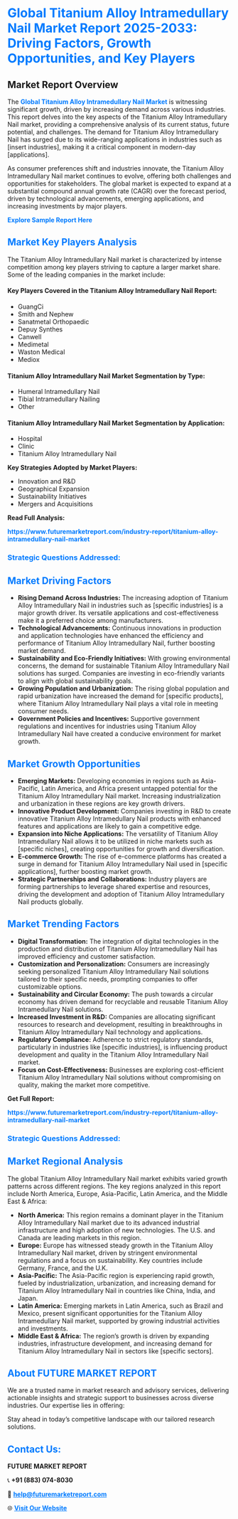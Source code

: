 <h1 style="color: #007BFF;">Global Titanium Alloy Intramedullary Nail Market Report 2025-2033: Driving Factors, Growth Opportunities, and Key Players</h1>

<section id="overview">
<h2>Market Report Overview</h2>
<p>The <a href="https://www.futuremarketreport.com/industry-report/titanium-alloy-intramedullary-nail-market" style="color: #007BFF; text-decoration: none;"><strong>Global Titanium Alloy Intramedullary Nail Market</strong></a> is witnessing significant growth, driven by increasing demand across various industries. This report delves into the key aspects of the Titanium Alloy Intramedullary Nail market, providing a comprehensive analysis of its current status, future potential, and challenges. The demand for Titanium Alloy Intramedullary Nail has surged due to its wide-ranging applications in industries such as [insert industries], making it a critical component in modern-day [applications].</p>
<p>As consumer preferences shift and industries innovate, the Titanium Alloy Intramedullary Nail market continues to evolve, offering both challenges and opportunities for stakeholders. The global market is expected to expand at a substantial compound annual growth rate (CAGR) over the forecast period, driven by technological advancements, emerging applications, and increasing investments by major players.</p>
</section>

<section id="overview">
<p><a href="https://www.futuremarketreport.com/request-sample/reportId=122096" style="color: #007BFF; text-decoration: none;"><strong>Explore Sample Report Here</strong></a></p>
</section>

<section id="key-players">
<h2 style="color: #007BFF;">Market Key Players Analysis</h2>
<p>The Titanium Alloy Intramedullary Nail market is characterized by intense competition among key players striving to capture a larger market share. Some of the leading companies in the market include:</p>
<h4>Key Players Covered in the Titanium Alloy Intramedullary Nail Report:</h4>
<ul><li>GuangCi</li><li>Smith and Nephew</li><li>Sanatmetal Orthopaedic</li><li>Depuy Synthes</li><li>Canwell</li><li>Medimetal</li><li>Waston Medical</li><li>Mediox</li></ul>
<h4>Titanium Alloy Intramedullary Nail Market Segmentation by Type:</h4>
<ul><li>Humeral Intramedullary Nail</li><li>Tibial Intramedullary Nailing</li><li>Other</li></ul>

<h4>Titanium Alloy Intramedullary Nail Market Segmentation by Application:</h4>
<ul><li>Hospital</li><li>Clinic</li><li>Titanium Alloy Intramedullary Nail</li></ul>
<p><strong>Key Strategies Adopted by Market Players:</strong></p>
<ul>
<li>Innovation and R&D</li>
<li>Geographical Expansion</li>
<li>Sustainability Initiatives</li>
<li>Mergers and Acquisitions</li>
</ul>
</section>

<section>
<p><strong>Read Full Analysis: </strong></p><a href="https://www.futuremarketreport.com/industry-report/titanium-alloy-intramedullary-nail-market" style="color: #007BFF; text-decoration: none;"><strong>https://www.futuremarketreport.com/industry-report/titanium-alloy-intramedullary-nail-market</strong></a>
<h3 style="color: #007BFF;">Strategic Questions Addressed:</h3>
</section>

<section id="driving-factors">
<h2 style="color: #007BFF;">Market Driving Factors</h2>
<ul>
<li><strong>Rising Demand Across Industries:</strong> The increasing adoption of Titanium Alloy Intramedullary Nail in industries such as [specific industries] is a major growth driver. Its versatile applications and cost-effectiveness make it a preferred choice among manufacturers.</li>
<li><strong>Technological Advancements:</strong> Continuous innovations in production and application technologies have enhanced the efficiency and performance of Titanium Alloy Intramedullary Nail, further boosting market demand.</li>
<li><strong>Sustainability and Eco-Friendly Initiatives:</strong> With growing environmental concerns, the demand for sustainable Titanium Alloy Intramedullary Nail solutions has surged. Companies are investing in eco-friendly variants to align with global sustainability goals.</li>
<li><strong>Growing Population and Urbanization:</strong> The rising global population and rapid urbanization have increased the demand for [specific products], where Titanium Alloy Intramedullary Nail plays a vital role in meeting consumer needs.</li>
<li><strong>Government Policies and Incentives:</strong> Supportive government regulations and incentives for industries using Titanium Alloy Intramedullary Nail have created a conducive environment for market growth.</li>
</ul>
</section>

<section id="growth-opportunities">
<h2 style="color: #007BFF;">Market Growth Opportunities</h2>
<ul>
<li><strong>Emerging Markets:</strong> Developing economies in regions such as Asia-Pacific, Latin America, and Africa present untapped potential for the Titanium Alloy Intramedullary Nail market. Increasing industrialization and urbanization in these regions are key growth drivers.</li>
<li><strong>Innovative Product Development:</strong> Companies investing in R&D to create innovative Titanium Alloy Intramedullary Nail products with enhanced features and applications are likely to gain a competitive edge.</li>
<li><strong>Expansion into Niche Applications:</strong> The versatility of Titanium Alloy Intramedullary Nail allows it to be utilized in niche markets such as [specific niches], creating opportunities for growth and diversification.</li>
<li><strong>E-commerce Growth:</strong> The rise of e-commerce platforms has created a surge in demand for Titanium Alloy Intramedullary Nail used in [specific applications], further boosting market growth.</li>
<li><strong>Strategic Partnerships and Collaborations:</strong> Industry players are forming partnerships to leverage shared expertise and resources, driving the development and adoption of Titanium Alloy Intramedullary Nail products globally.</li>
</ul>
</section>

<section id="trending-factors">
<h2 style="color: #007BFF;">Market Trending Factors</h2>
<ul>
<li><strong>Digital Transformation:</strong> The integration of digital technologies in the production and distribution of Titanium Alloy Intramedullary Nail has improved efficiency and customer satisfaction.</li>
<li><strong>Customization and Personalization:</strong> Consumers are increasingly seeking personalized Titanium Alloy Intramedullary Nail solutions tailored to their specific needs, prompting companies to offer customizable options.</li>
<li><strong>Sustainability and Circular Economy:</strong> The push towards a circular economy has driven demand for recyclable and reusable Titanium Alloy Intramedullary Nail solutions.</li>
<li><strong>Increased Investment in R&D:</strong> Companies are allocating significant resources to research and development, resulting in breakthroughs in Titanium Alloy Intramedullary Nail technology and applications.</li>
<li><strong>Regulatory Compliance:</strong> Adherence to strict regulatory standards, particularly in industries like [specific industries], is influencing product development and quality in the Titanium Alloy Intramedullary Nail market.</li>
<li><strong>Focus on Cost-Effectiveness:</strong> Businesses are exploring cost-efficient Titanium Alloy Intramedullary Nail solutions without compromising on quality, making the market more competitive.</li>
</ul>
</section>

<section>
<p><strong>Get Full Report: </strong></p><a href="https://www.futuremarketreport.com/industry-report/titanium-alloy-intramedullary-nail-market" style="color: #007BFF; text-decoration: none;"><strong>https://www.futuremarketreport.com/industry-report/titanium-alloy-intramedullary-nail-market</strong></a>
<h3 style="color: #007BFF;">Strategic Questions Addressed:</h3>
</section>


<section id="regional-analysis">
<h2 style="color: #007BFF;">Market Regional Analysis</h2>
<p>The global Titanium Alloy Intramedullary Nail market exhibits varied growth patterns across different regions. The key regions analyzed in this report include North America, Europe, Asia-Pacific, Latin America, and the Middle East & Africa:</p>
<ul>
<li><strong>North America:</strong> This region remains a dominant player in the Titanium Alloy Intramedullary Nail market due to its advanced industrial infrastructure and high adoption of new technologies. The U.S. and Canada are leading markets in this region.</li>
<li><strong>Europe:</strong> Europe has witnessed steady growth in the Titanium Alloy Intramedullary Nail market, driven by stringent environmental regulations and a focus on sustainability. Key countries include Germany, France, and the U.K.</li>
<li><strong>Asia-Pacific:</strong> The Asia-Pacific region is experiencing rapid growth, fueled by industrialization, urbanization, and increasing demand for Titanium Alloy Intramedullary Nail in countries like China, India, and Japan.</li>
<li><strong>Latin America:</strong> Emerging markets in Latin America, such as Brazil and Mexico, present significant opportunities for the Titanium Alloy Intramedullary Nail market, supported by growing industrial activities and investments.</li>
<li><strong>Middle East & Africa:</strong> The region’s growth is driven by expanding industries, infrastructure development, and increasing demand for Titanium Alloy Intramedullary Nail in sectors like [specific sectors].</li>
</ul>
</section>

<footer>
<h2 style="color: #007BFF;">About FUTURE MARKET REPORT</h2>
<p>We are a trusted name in market research and advisory services, delivering actionable insights and strategic support to businesses across diverse industries. Our expertise lies in offering:</p>

<p>Stay ahead in today’s competitive landscape with our tailored research solutions.</p>

<h2 style="color: #007BFF;">Contact Us:</h2>
<p><strong>FUTURE MARKET REPORT</strong></p>
<p>📞 <strong>+91 (883) 074-8030</strong></p>
<p>📧 <strong><a href="mailto:help@futuremarketreport.com" style="color: #007BFF;">help@futuremarketreport.com</a></strong></p>
<p>🌐 <strong><a href="https://www.futuremarketreport.com/" style="color: #007BFF;">Visit Our Website</a></strong></p>
</footer>